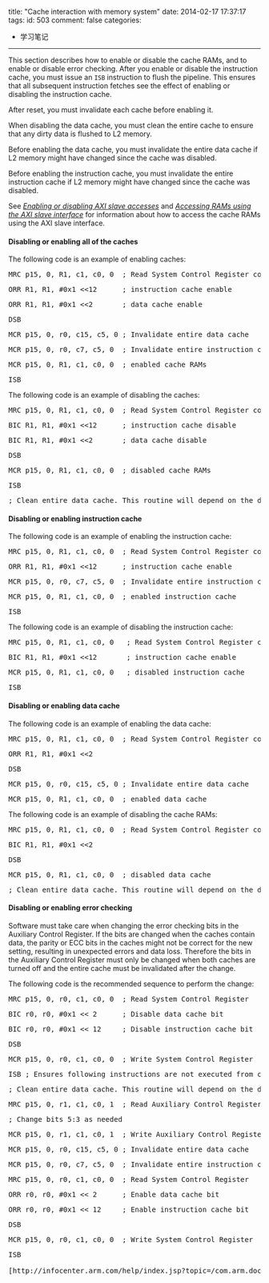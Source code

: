 title: "Cache interaction with memory system"
date: 2014-02-17 17:37:17
tags:
id: 503
comment: false
categories:
  - 学习笔记
---

This section describes how to enable or disable the cache RAMs, and to enable or disable error checking. After you enable or disable the instruction cache, you must issue an `ISB` instruction to flush the pipeline. This ensures that all subsequent instruction fetches see the effect of enabling or disabling the instruction cache.

After reset, you must invalidate each cache before enabling it.

When disabling the data cache, you must clean the entire cache to ensure that any dirty data is flushed to L2 memory.

Before enabling the data cache, you must invalidate the entire data cache if L2 memory might have changed since the cache was disabled.

Before enabling the instruction cache, you must invalidate the entire instruction cache if L2 memory might have changed since the cache was disabled.

See [_Enabling or disabling AXI slave accesses_](http://infocenter.arm.com/help/topic/com.arm.doc.ddi0363e/Babhieaj.html "9.5. Enabling or disabling AXI slave accesses") and [_Accessing RAMs using the AXI slave interface_](http://infocenter.arm.com/help/topic/com.arm.doc.ddi0363e/Babgcegj.html "9.6. Accessing RAMs using the AXI slave interface") for information about how to access the cache RAMs using the AXI slave interface.
<div lang="en" xml:lang="en">
<div>

#### <a id="id6191480"></a>Disabling or enabling all of the caches

</div>
The following code is an example of enabling caches:
<pre>MRC p15, 0, R1, c1, c0, 0  ; Read System Control Register configuration data</pre>
<pre>ORR R1, R1, #0x1 &lt;&lt;12      ; instruction cache enable</pre>
<pre>ORR R1, R1, #0x1 &lt;&lt;2       ; data cache enable</pre>
<pre>DSB</pre>
<pre>MCR p15, 0, r0, c15, c5, 0 ; Invalidate entire data cache</pre>
<pre>MCR p15, 0, r0, c7, c5, 0  ; Invalidate entire instruction cache</pre>
<pre>MCR p15, 0, R1, c1, c0, 0  ; enabled cache RAMs</pre>
<pre>ISB</pre>
The following code is an example of disabling the caches:
<pre>MRC p15, 0, R1, c1, c0, 0  ; Read System Control Register configuration data</pre>
<pre>BIC R1, R1, #0x1 &lt;&lt;12      ; instruction cache disable</pre>
<pre>BIC R1, R1, #0x1 &lt;&lt;2       ; data cache disable</pre>
<pre>DSB</pre>
<pre>MCR p15, 0, R1, c1, c0, 0  ; disabled cache RAMs</pre>
<pre>ISB</pre>
<pre>; Clean entire data cache. This routine will depend on the data cache size. It can be omitted if it is known that the data cache has no dirty data</pre>
</div>
<div lang="en" xml:lang="en">
<div>

#### <a id="id6191619"></a>Disabling or enabling instruction cache

</div>
The following code is an example of enabling the instruction cache:
<pre>MRC p15, 0, R1, c1, c0, 0  ; Read System Control Register configuration data</pre>
<pre>ORR R1, R1, #0x1 &lt;&lt;12      ; instruction cache enable</pre>
<pre>MCR p15, 0, r0, c7, c5, 0  ; Invalidate entire instruction cache</pre>
<pre>MCR p15, 0, R1, c1, c0, 0  ; enabled instruction cache</pre>
<pre>ISB</pre>
The following code is an example of disabling the instruction cache:
<pre>MRC p15, 0, R1, c1, c0, 0   ; Read System Control Register configuration data</pre>
<pre>BIC R1, R1, #0x1 &lt;&lt;12       ; instruction cache enable</pre>
<pre>MCR p15, 0, R1, c1, c0, 0   ; disabled instruction cache</pre>
<pre>ISB</pre>
</div>
<div lang="en" xml:lang="en">
<div>

#### <a id="id6191711"></a>Disabling or enabling data cache

</div>
The following code is an example of enabling the data cache:
<pre>MRC p15, 0, R1, c1, c0, 0  ; Read System Control Register configuration data</pre>
<pre>ORR R1, R1, #0x1 &lt;&lt;2</pre>
<pre>DSB</pre>
<pre>MCR p15, 0, r0, c15, c5, 0 ; Invalidate entire data cache</pre>
<pre>MCR p15, 0, R1, c1, c0, 0  ; enabled data cache</pre>
The following code is an example of disabling the cache RAMs:
<pre>MRC p15, 0, R1, c1, c0, 0  ; Read System Control Register configuration data</pre>
<pre>BIC R1, R1, #0x1 &lt;&lt;2</pre>
<pre>DSB</pre>
<pre>MCR p15, 0, R1, c1, c0, 0  ; disabled data cache</pre>
<pre>; Clean entire data cache. This routine will depend on the data cache size. It can be omitted if it is known that the data cache has no dirty data.</pre>
</div>
<div lang="en" xml:lang="en">
<div>

#### <a id="CBBGFCAG"></a>Disabling or enabling error checking

</div>
Software must take care when changing the error checking bits in the Auxiliary Control Register. If the bits are changed when the caches contain data, the parity or ECC bits in the caches might not be correct for the new setting, resulting in unexpected errors and data loss. Therefore the bits in the Auxiliary Control Register must only be changed when both caches are turned off and the entire cache must be invalidated after the change.

The following code is the recommended sequence to perform the change:
<pre>MRC p15, 0, r0, c1, c0, 0  ; Read System Control Register</pre>
<pre>BIC r0, r0, #0x1 &lt;&lt; 2      ; Disable data cache bit</pre>
<pre>BIC r0, r0, #0x1 &lt;&lt; 12     ; Disable instruction cache bit</pre>
<pre>DSB</pre>
<pre>MCR p15, 0, r0, c1, c0, 0  ; Write System Control Register</pre>
<pre>ISB ; Ensures following instructions are not executed from cache</pre>
<pre>; Clean entire data cache. This routine will depend on the data cache size. It can be omitted if it is known that the data cache has no dirty data (e.g. if the cache has not been enabled yet).</pre>
<pre>MRC p15, 0, r1, c1, c0, 1  ; Read Auxiliary Control Register</pre>
<pre>; Change bits 5:3 as needed</pre>
<pre>MCR p15, 0, r1, c1, c0, 1  ; Write Auxiliary Control Register</pre>
<pre>MCR p15, 0, r0, c15, c5, 0 ; Invalidate entire data cache</pre>
<pre>MCR p15, 0, r0, c7, c5, 0  ; Invalidate entire instruction cache</pre>
<pre>MRC p15, 0, r0, c1, c0, 0  ; Read System Control Register</pre>
<pre>ORR r0, r0, #0x1 &lt;&lt; 2      ; Enable data cache bit</pre>
<pre>ORR r0, r0, #0x1 &lt;&lt; 12     ; Enable instruction cache bit</pre>
<pre>DSB</pre>
<pre>MCR p15, 0, r0, c1, c0, 0  ; Write System Control Register</pre>
<pre>ISB

[http://infocenter.arm.com/help/index.jsp?topic=/com.arm.doc.ddi0363e/Chdhgibd.html](http://infocenter.arm.com/help/index.jsp?topic=/com.arm.doc.ddi0363e/Chdhgibd.html)</pre>
</div>